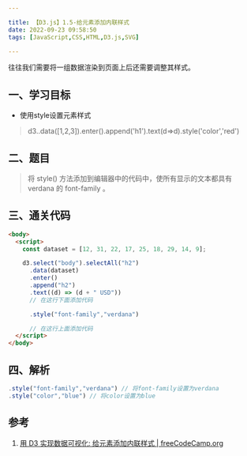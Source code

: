 ```yaml
---

title: 【D3.js】1.5-给元素添加内联样式
date: 2022-09-23 09:58:50
tags: [JavaScript,CSS,HTML,D3.js,SVG]

---
```


往往我们需要将一组数据渲染到页面上后还需要调整其样式。

<!-- more -->

## 一、学习目标
* 使用style设置元素样式
> d3..data([1,2,3]).enter().append('h1').text(d=>d).style('color','red')

## 二、题目
> 将 style() 方法添加到编辑器中的代码中，使所有显示的文本都具有 verdana 的 font-family 。

## 三、通关代码
```html
<body>
  <script>
    const dataset = [12, 31, 22, 17, 25, 18, 29, 14, 9];

    d3.select("body").selectAll("h2")
      .data(dataset)
      .enter()
      .append("h2")
      .text((d) => (d + " USD"))
      // 在这行下面添加代码

      .style("font-family","verdana")

      // 在这行上面添加代码
  </script>
</body>
```

## 四、解析
```js
.style("font-family","verdana") // 将font-family设置为verdana
.style("color","blue") // 将color设置为blue
```

## 参考
1. [用 D3 实现数据可视化: 给元素添加内联样式 | freeCodeCamp.org](https://chinese.freecodecamp.org/learn/data-visualization/data-visualization-with-d3/add-inline-styling-to-elements)